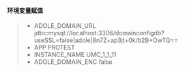 #### __环境变量赋值__
> + ADOLE_DOMAIN_URL	jdbc:mysql://localhost:3306/domainconfigdb?useSSL=false|adole|8n7Z+ap3jt+0k/b2B+OwTQ==
> + APP	PROTEST
> + INSTANCE_NAME	UMC_1_1_11
> + ADOLE_DOMAIN_ENC	false